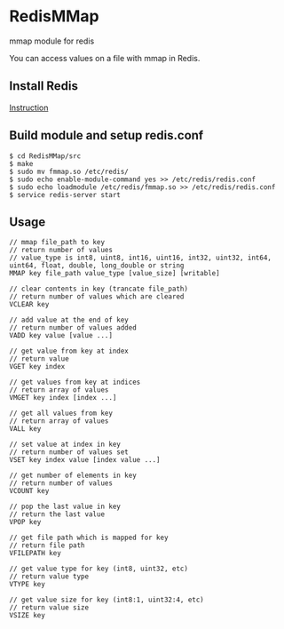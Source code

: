 # RedisMMap
mmap module for redis

You can access values on a file with mmap in Redis.

## Install Redis
[Instruction](https://redis.io/docs/getting-started/installation)

## Build module and setup redis.conf
```
$ cd RedisMMap/src
$ make
$ sudo mv fmmap.so /etc/redis/
$ sudo echo enable-module-command yes >> /etc/redis/redis.conf
$ sudo echo loadmodule /etc/redis/fmmap.so >> /etc/redis/redis.conf
$ service redis-server start
```
## Usage
```
// mmap file_path to key
// return number of values
// value_type is int8, uint8, int16, uint16, int32, uint32, int64, uint64, float, double, long_double or string
MMAP key file_path value_type [value_size] [writable]

// clear contents in key (trancate file_path)
// return number of values which are cleared
VCLEAR key

// add value at the end of key
// return number of values added
VADD key value [value ...]

// get value from key at index
// return value
VGET key index

// get values from key at indices
// return array of values
VMGET key index [index ...]

// get all values from key
// return array of values
VALL key

// set value at index in key
// return number of values set
VSET key index value [index value ...]

// get number of elements in key
// return number of values
VCOUNT key

// pop the last value in key
// return the last value
VPOP key

// get file path which is mapped for key
// return file path
VFILEPATH key

// get value type for key (int8, uint32, etc)
// return value type
VTYPE key

// get value size for key (int8:1, uint32:4, etc)
// return value size
VSIZE key

```
